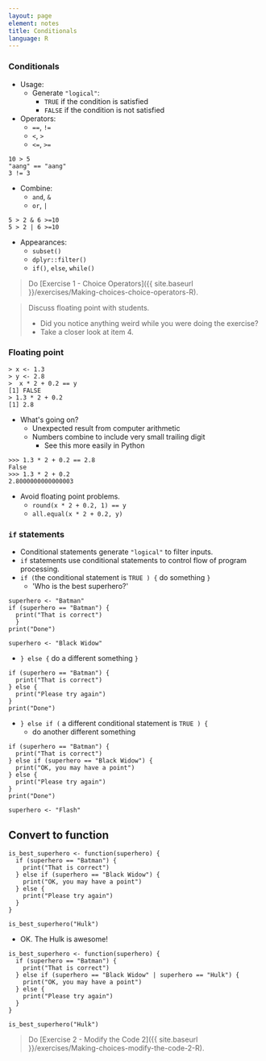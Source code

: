 ```yaml
---
layout: page
element: notes
title: Conditionals
language: R
---
```


### Conditionals

* Usage: 
    * Generate `"logical"`:
        * `TRUE` if the condition is satisfied 
        * `FALSE` if the condition is not satisfied
* Operators:
    * `==`, `!=`
    * `<`, `>`
    * `<=`, `>=`

```
10 > 5
"aang" == "aang"
3 != 3
```

* Combine:
    * `and`, `&` 
    * `or`, `|`

```
5 > 2 & 6 >=10
5 > 2 | 6 >=10
```

* Appearances:
    * `subset()`
    * `dplyr::filter()`
    * `if()`, `else`, `while()`

> Do [Exercise 1 - Choice Operators]({{ site.baseurl }}/exercises/Making-choices-choice-operators-R).

> Discuss floating point with students.
>
> * Did you notice anything weird while you were doing the exercise?
> * Take a closer look at item 4.

### Floating point

```
> x <- 1.3
> y <- 2.8
>  x * 2 + 0.2 == y
[1] FALSE
> 1.3 * 2 + 0.2
[1] 2.8
```

* What's going on?
    * Unexpected result from computer arithmetic
    * Numbers combine to include very small trailing digit  
        * See this more easily in Python

```
>>> 1.3 * 2 + 0.2 == 2.8
False
>>> 1.3 * 2 + 0.2
2.8000000000000003
```

* Avoid floating point problems.
    * `round(x * 2 + 0.2, 1) == y`
    * `all.equal(x * 2 + 0.2, y)`

### `if` statements

* Conditional statements generate `"logical"` to filter inputs.
* `if` statements use conditional statements to control flow of program processing.
* `if (`the conditional statement is `TRUE ) {` do something `}`
    * 'Who is the best superhero?'

```
superhero <- "Batman"
if (superhero == "Batman") {
  print("That is correct")
  }
print("Done")
```

```
superhero <- "Black Widow"
```

* `} else {` do a different something `}`

```
if (superhero == "Batman") {
  print("That is correct")
} else {
  print("Please try again")
}
print("Done")
```

* `} else if (` a different conditional statement is `TRUE ) {` 
    * do another different something

```
if (superhero == "Batman") {
  print("That is correct")
} else if (superhero == "Black Widow") {
  print("OK, you may have a point")
} else {
  print("Please try again")
}
print("Done")
```

```
superhero <- "Flash"
```

## Convert to function

```
is_best_superhero <- function(superhero) {
  if (superhero == "Batman") {
	print("That is correct")
  } else if (superhero == "Black Widow") {
	print("OK, you may have a point")
  } else {
	print("Please try again")
  }
}

is_best_superhero("Hulk")
```

* OK. The Hulk is awesome!

```
is_best_superhero <- function(superhero) {
  if (superhero == "Batman") {
	print("That is correct")
  } else if (superhero == "Black Widow" | superhero == "Hulk") {
	print("OK, you may have a point")
  } else {
	print("Please try again")
  }
}

is_best_superhero("Hulk")
```

> Do [Exercise 2 - Modify the Code 2]({{ site.baseurl }}/exercises/Making-choices-modify-the-code-2-R).
